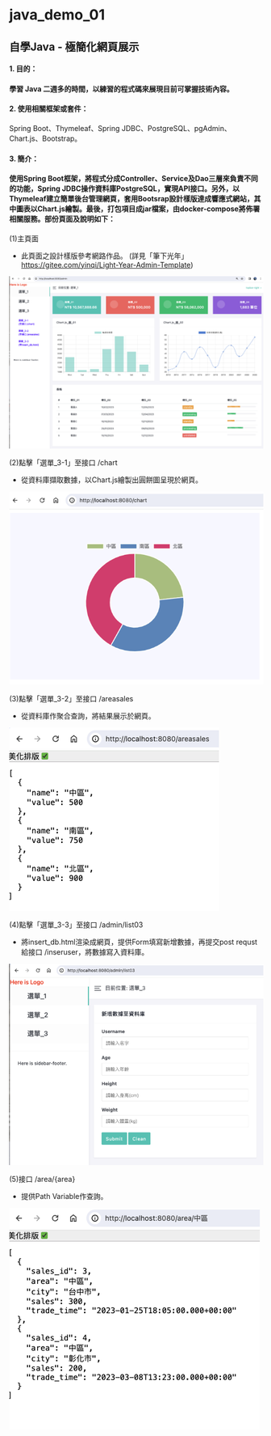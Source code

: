 # java_demo_01
## 自學Java - 極簡化網頁展示
#### 1. 目的： 
#### 學習 Java 二週多的時間，以練習的程式碼來展現目前可掌握技術內容。
#### 2. 使用相關框架或套件：
Spring Boot、Thymeleaf、Spring JDBC、PostgreSQL、pgAdmin、Chart.js、Bootstrap。
#### 3. 簡介： 
#### 使用Spring Boot框架，將程式分成Controller、Service及Dao三層來負責不同的功能，Spring JDBC操作資料庫PostgreSQL，實現API接口。另外，以Thymeleaf建立簡單後台管理網頁，套用Bootsrap設計樣版達成響應式網站，其中圖表以Chart.js繪製。最後，打包項目成jar檔案，由docker-compose將佈署相關服務。部份頁面及說明如下：

(1)主頁面
- 此頁面之設計樣版參考網路作品。
(詳見「筆下光年」<https://gitee.com/yinqi/Light-Year-Admin-Template>)

![avatar](./README_png/list_02.png) 

(2)點擊「選單_3-1」至接口 /chart 

- 從資料庫擷取數據，以Chart.js繪製出圓餅圖呈現於網頁。

![avatar](./README_png/list_03_a.png)

(3)點擊「選單_3-2」至接口 /areasales 
- 從資料庫作聚合查詢，將結果展示於網頁。

![avatar](./README_png/list_03_b.png)

(4)點擊「選單_3-3」至接口 /admin/list03 
- 將insert_db.html渲染成網頁，提供Form填寫新增數據，再提交post requst給接口 /inseruser，將數據寫入資料庫。

![avatar](./README_png/list_03_c.png)

(5)接口 /area/{area} 
- 提供Path Variable作查詢。

![avatar](./README_png/list_00.png)

